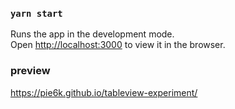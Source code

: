 ### `yarn start`

Runs the app in the development mode.<br>
Open [http://localhost:3000](http://localhost:3000) to view it in the browser.

### preview
https://pie6k.github.io/tableview-experiment/

